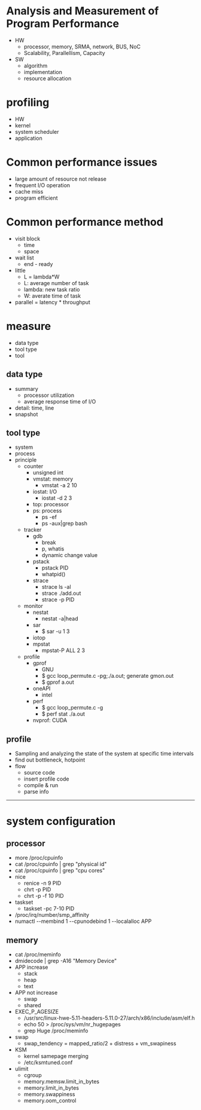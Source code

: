 # Analysis and Measurement of Program Performance
- HW
  - processor, memory, SRMA, network, BUS, NoC
  - Scalability, Parallellism, Capacity
- SW
  - algorithm
  - implementation
  - resource allocation
# profiling
- HW
- kernel
- system scheduler
- application
# Common performance issues
- large amount of resource not release
- frequent I/O operation
- cache miss
- program efficient
# Common performance method
- visit block
  - time
  - space
- wait list
  - end - ready
- little
  - L = lambda*W
  - L: average number of task
  - lambda: new task ratio
  - W: averate time of task
- parallel = latency * throughput
  
# measure
- data type
- tool type
- tool
## data type
- summary
  - processor utilization
  - average response time of I/O
- detail: time, line
- snapshot
## tool type
- system
- process
- principle
  - counter
    - unsigned int
    - vmstat: memory
      - vmstat -a 2 10
    - iostat: I/O
      - iostat -d 2 3
    - top: processor
    - ps: process
      - ps -ef
      - ps -aux|grep bash
  - tracker
    - gdb
      - break
      - p, whatis
      - dynamic change value
    - pstack
      - pstack PID
      - whatpid()
    - strace
      - strace ls -al
      - strace ./add.out
      - strace -p PID
  - monitor
    - nestat
      - nestat -a|head
    - sar
      - $ sar -u 1 3
    - iotop
    - mpstat
      - mpstat-P ALL 2 3
  - profile
    - gprof
      - GNU
      - $ gcc loop_permute.c -pg;./a.out; generate gmon.out
      - $ gprof a.out
    - oneAPI
      - intel
    - perf
      - $ gcc loop_permute.c -g
      - $ perf stat ./a.out
    - nvprof: CUDA
## profile
- Sampling and analyzing the state of the system at specific time intervals
- find out bottleneck, hotpoint
- flow
  - source code
  - insert profile code
  - compile & run
  - parse info

---

# system configuration
## processor
- more /proc/cpuinfo
- cat /proc/cpuinfo | grep "physical id"
- cat /proc/cpuinfo | grep "cpu cores"
- nice
  - renice -n 9 PID
  - chrt -p PID
  - chrt -p -f 10 PID
- taskset
  - taskset -pc 7-10 PID
- /proc/irq/number/smp_affinity
- numactl --membind 1 --cpunodebind 1 --localalloc APP
## memory
- cat /proc/meminfo
- dmidecode | grep -A16 "Memory Device"
- APP increase
  - stack
  - heap
  - text
- APP not increase
  - swap
  - shared
- EXEC_P_AGESIZE
  - /usr/src/linux-hwe-5.11-headers-5.11.0-27/arch/x86/include/asm/elf.h
  - echo 50 > /proc/sys/vm/nr_hugepages
  - grep Huge /proc/meminfo
- swap
  - swap_tendency = mapped_ratio/2 + distress + vm_swapiness
- KSM
  - kernel samepage merging
  - /etc/ksmtuned.conf
- ulimit
  - cgroup
  - memory.memsw.limit_in_bytes
  - memory.limit_in_bytes
  - memory.swappiness
  - memory.oom_control
